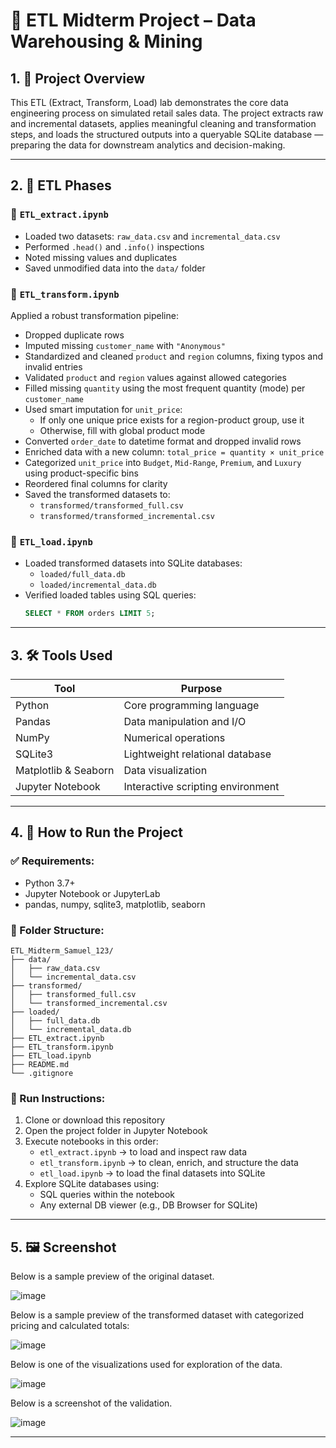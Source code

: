 # 🧪 ETL Midterm Project – Data Warehousing & Mining

## 1. 📌 Project Overview

This ETL (Extract, Transform, Load) lab demonstrates the core data engineering process on simulated retail sales data. The project extracts raw and incremental datasets, applies meaningful cleaning and transformation steps, and loads the structured outputs into a queryable SQLite database — preparing the data for downstream analytics and decision-making.

---

## 2. 🔄 ETL Phases

### 🔹 `ETL_extract.ipynb`
- Loaded two datasets: `raw_data.csv` and `incremental_data.csv`
- Performed `.head()` and `.info()` inspections
- Noted missing values and duplicates
- Saved unmodified data into the `data/` folder

### 🔹 `ETL_transform.ipynb`
Applied a robust transformation pipeline:
- Dropped duplicate rows
- Imputed missing `customer_name` with `"Anonymous"`
- Standardized and cleaned `product` and `region` columns, fixing typos and invalid entries
- Validated `product` and `region` values against allowed categories
- Filled missing `quantity` using the most frequent quantity (mode) per `customer_name`
- Used smart imputation for `unit_price`:
  - If only one unique price exists for a region-product group, use it
  - Otherwise, fill with global product mode
- Converted `order_date` to datetime format and dropped invalid rows
- Enriched data with a new column: `total_price = quantity × unit_price`
- Categorized `unit_price` into `Budget`, `Mid-Range`, `Premium`, and `Luxury` using product-specific bins
- Reordered final columns for clarity
- Saved the transformed datasets to:
  - `transformed/transformed_full.csv`
  - `transformed/transformed_incremental.csv`

### 🔹 `ETL_load.ipynb`
- Loaded transformed datasets into SQLite databases:
  - `loaded/full_data.db`
  - `loaded/incremental_data.db`
- Verified loaded tables using SQL queries:
  ```sql
  SELECT * FROM orders LIMIT 5;
  ```

---

## 3. 🛠️ Tools Used

| Tool               | Purpose                          |
|--------------------|----------------------------------|
| Python             | Core programming language        |
| Pandas             | Data manipulation and I/O        |
| NumPy              | Numerical operations             |
| SQLite3            | Lightweight relational database  |
| Matplotlib & Seaborn | Data visualization |
| Jupyter Notebook   | Interactive scripting environment|

---

## 4. 🚀 How to Run the Project

### ✅ Requirements:
- Python 3.7+
- Jupyter Notebook or JupyterLab
- pandas, numpy, sqlite3, matplotlib, seaborn

### 📁 Folder Structure:
```plaintext
ETL_Midterm_Samuel_123/
├── data/
│   ├── raw_data.csv
│   └── incremental_data.csv
├── transformed/
│   ├── transformed_full.csv
│   └── transformed_incremental.csv
├── loaded/
│   ├── full_data.db
│   └── incremental_data.db
├── ETL_extract.ipynb
├── ETL_transform.ipynb
├── ETL_load.ipynb
├── README.md
└── .gitignore
```

### 🧪 Run Instructions:
1. Clone or download this repository
2. Open the project folder in Jupyter Notebook
3. Execute notebooks in this order:
   - `etl_extract.ipynb` → to load and inspect raw data
   - `etl_transform.ipynb` → to clean, enrich, and structure the data
   - `etl_load.ipynb` → to load the final datasets into SQLite
4. Explore SQLite databases using:
   - SQL queries within the notebook
   - Any external DB viewer (e.g., DB Browser for SQLite)

---

## 5. 🖼️ Screenshot

Below is a sample preview of the original dataset.

![image](https://github.com/user-attachments/assets/c509392f-456b-4cbe-a04c-6e2c7bff15fa)


Below is a sample preview of the transformed dataset with categorized pricing and calculated totals:

![image](https://github.com/user-attachments/assets/41adf3db-7fa5-4b5b-b72c-ad3cb3cb9ea5)

Below is one of the visualizations used for exploration of the data.

![image](https://github.com/user-attachments/assets/7bcc973a-c1fe-4c97-9be1-1536966ec333)

Below is a screenshot of the validation.

![image](https://github.com/user-attachments/assets/c0307260-c754-401a-8d81-90afed7b96cd)


---
